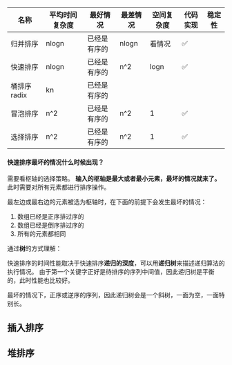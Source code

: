 
|名称|平均时间复杂度|最好情况|最差情况|空间复杂度|代码实现|稳定性|
|---|---|---|---|---|---|---|
|归并排序|nlogn|已经是有序的|nlogn|看情况|✅||
|快速排序|nlogn|已经是有序的|n^2|logn|✅||
|桶排序 radix|kn|已经是有序的|||||
|冒泡排序|n^2|已经是有序的|n^2|1|✅||
|选择排序|n^2|已经是有序的|n^2|1|✅||

#### 快速排序最坏的情况什么时候出现？
需要看枢轴的选择策略。
**输入的枢轴是最大或者最小元素，最坏的情况就来了。** 此时需要对所有元素都进行排序操作。

最左边或最右边的元素被选为枢轴时，在下面的前提下会发生最坏的情况：
1. 数组已经是正序排过序的
2. 数组已经是倒序排过序的
3. 所有的元素都相同

通过**树**的方式理解：

快速排序的时间性能取决于快速排序**递归的深度**，可以用**递归树**来描述递归算法的执行情况。
由于第一个关键字正好是待排序的序列中间值，因此递归树是平衡的，此时性能也比较好。

最坏的情况下，正序或逆序的序列，因此递归树会是一个斜树，一面为空，一面特别长。

## 插入排序

## 堆排序



